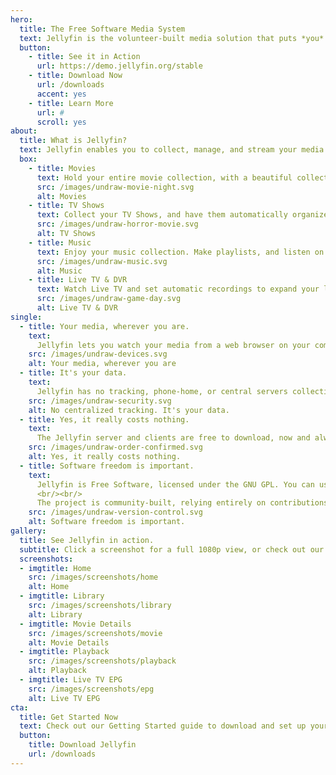 ```yaml
---
hero:
  title: The Free Software Media System
  text: Jellyfin is the volunteer-built media solution that puts *you* in control of your media. Stream to any device from your own server, with no strings attached. Your media, your server, your way.
  button:
    - title: See it in Action
      url: https://demo.jellyfin.org/stable
    - title: Download Now
      url: /downloads
      accent: yes
    - title: Learn More
      url: #
      scroll: yes
about:
  title: What is Jellyfin?
  text: Jellyfin enables you to collect, manage, and stream your media. Run the Jellyfin server on your system and gain access to the leading free-software entertainment system, bells *and* whistles included.
  box:
    - title: Movies
      text: Hold your entire movie collection, with a beautiful collection of posters.
      src: /images/undraw-movie-night.svg
      alt: Movies
    - title: TV Shows
      text: Collect your TV Shows, and have them automatically organized by season.
      src: /images/undraw-horror-movie.svg
      alt: TV Shows
    - title: Music
      text: Enjoy your music collection. Make playlists, and listen on the go.
      src: /images/undraw-music.svg
      alt: Music
    - title: Live TV & DVR
      text: Watch Live TV and set automatic recordings to expand your library.
      src: /images/undraw-game-day.svg
      alt: Live TV & DVR
single:
  - title: Your media, wherever you are.
    text:
      Jellyfin lets you watch your media from a web browser on your computer, apps on your Android, iOS (including AirPlay), Android TV, or Fire TV device, or via your Chromecast or existing Kodi installation. And clients for Roku and other platforms are on the way.
    src: /images/undraw-devices.svg
    alt: Your media, wherever you are
  - title: It's your data.
    text:
      Jellyfin has no tracking, phone-home, or central servers collecting your data. We believe in keeping our software open and transparent, and anything we might collect (crash logs, etc.) is opt-in only. We're also not in the media business, so the only media you see is your own.
    src: /images/undraw-security.svg
    alt: No centralized tracking. It's your data.
  - title: Yes, it really costs nothing.
    text:
      The Jellyfin server and clients are free to download, now and always. There are no costs, hidden or otherwise, to use Jellyfin, either for yourself, for your friends, or for your company. All our incidental costs are paid through donations from users like you.
    src: /images/undraw-order-confirmed.svg
    alt: Yes, it really costs nothing.
  - title: Software freedom is important.
    text:
      Jellyfin is Free Software, licensed under the GNU GPL. You can use it, study it, modify it, build it, and distribute it for free, as long as your changes are licensed the same way.
      <br/><br/>
      The project is community-built, relying entirely on contributions from volunteers to improve. Want to help out? There's lots of ways to do so, and you don't even have to code! See our <a href="/docs/general/contributing/" class="footer__link">Contribution Guide</a> for more details.
    src: /images/undraw-version-control.svg
    alt: Software freedom is important.
gallery:
  title: See Jellyfin in action.
  subtitle: Click a screenshot for a full 1080p view, or check out our <a href="https://demo.jellyfin.org/stable" class="footer__link">Demo Server</a> for a fully interactive trial.
  screenshots:
  - imgtitle: Home  
    src: /images/screenshots/home
    alt: Home
  - imgtitle: Library  
    src: /images/screenshots/library
    alt: Library
  - imgtitle: Movie Details
    src: /images/screenshots/movie
    alt: Movie Details
  - imgtitle: Playback
    src: /images/screenshots/playback
    alt: Playback
  - imgtitle: Live TV EPG
    src: /images/screenshots/epg
    alt: Live TV EPG
cta:
  title: Get Started Now
  text: Check out our Getting Started guide to download and set up your server today.
  button:
    title: Download Jellyfin
    url: /downloads
---
```

